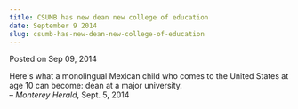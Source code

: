 ```yaml
---
title: CSUMB has new dean new college of education
date: September 9 2014
slug: csumb-has-new-dean-new-college-of-education
---
```





<span class="date">Posted on Sep 09, 2014    </span>
<p>Here&apos;s what a monolingual Mexican child who comes to the United
States at age 10 can become: dean at a major
university.&#xA0;<br>
&#x2013; <em>Monterey Herald</em>, Sept. 5, 2014</br></p>





